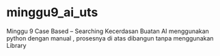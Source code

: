 # minggu9_ai_uts
Minggu 9 Case Based – Searching  Kecerdasan Buatan AI menggunakan python dengan manual , prosesnya di atas  dibangun tanpa menggunakan Library 
